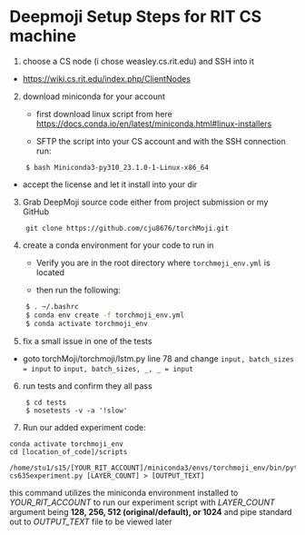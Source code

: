 # Deepmoji Setup Steps for RIT CS machine

1. choose a CS node (i chose weasley.cs.rit.edu) and SSH into it

- https://wiki.cs.rit.edu/index.php/ClientNodes

2. download miniconda for your account

    - first download linux script from here https://docs.conda.io/en/latest/miniconda.html#linux-installers

    - SFTP the script into your CS account and with the SSH connection run:
```
	$ bash Miniconda3-py310_23.1.0-1-Linux-x86_64
```

- accept the license and let it install into your dir

3. Grab DeepMoji source code either from project submission or my GitHub
```
    git clone https://github.com/cju8676/torchMoji.git
```
4. create a conda environment for your code to run in

    - Verify you are in the root directory where ```torchmoji_env.yml``` is located

    - then run the following:
```bash
	$ . ~/.bashrc
	$ conda env create -f torchmoji_env.yml
	$ conda activate torchmoji_env
```
5. fix a small issue in one of the tests

- goto torchMoji/torchmoji/lstm.py line 78 
	and change 
    ```input, batch_sizes = input```
    to
	```input, batch_sizes, _, _ = input```
6. run tests and confirm they all pass
```
	$ cd tests
	$ nosetests -v -a '!slow'
```

7. Run our added experiment code:
```
conda activate torchmoji_env
cd [location_of_code]/scripts
    
/home/stu1/s15/[YOUR_RIT_ACCOUNT]/miniconda3/envs/torchmoji_env/bin/python cs635experiment.py [LAYER_COUNT] > [OUTPUT_TEXT]
```
this command utilizes the miniconda environment installed to *YOUR_RIT_ACCOUNT* to run our experiment script with *LAYER_COUNT* argument being **128, 256, 512 (original/default), or 1024** and pipe standard out to *OUTPUT_TEXT* file to be viewed later
